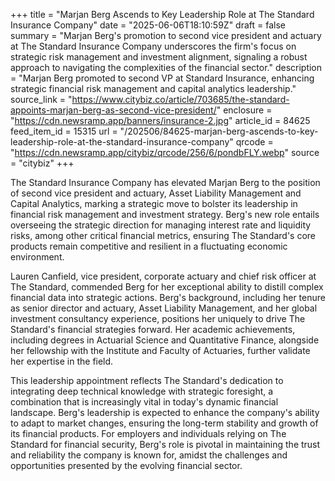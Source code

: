 +++
title = "Marjan Berg Ascends to Key Leadership Role at The Standard Insurance Company"
date = "2025-06-06T18:10:59Z"
draft = false
summary = "Marjan Berg's promotion to second vice president and actuary at The Standard Insurance Company underscores the firm's focus on strategic risk management and investment alignment, signaling a robust approach to navigating the complexities of the financial sector."
description = "Marjan Berg promoted to second VP at Standard Insurance, enhancing strategic financial risk management and capital analytics leadership."
source_link = "https://www.citybiz.co/article/703685/the-standard-appoints-marjan-berg-as-second-vice-president/"
enclosure = "https://cdn.newsramp.app/banners/insurance-2.jpg"
article_id = 84625
feed_item_id = 15315
url = "/202506/84625-marjan-berg-ascends-to-key-leadership-role-at-the-standard-insurance-company"
qrcode = "https://cdn.newsramp.app/citybiz/qrcode/256/6/pondbFLY.webp"
source = "citybiz"
+++

<p>The Standard Insurance Company has elevated Marjan Berg to the position of second vice president and actuary, Asset Liability Management and Capital Analytics, marking a strategic move to bolster its leadership in financial risk management and investment strategy. Berg's new role entails overseeing the strategic direction for managing interest rate and liquidity risks, among other critical financial metrics, ensuring The Standard's core products remain competitive and resilient in a fluctuating economic environment.</p><p>Lauren Canfield, vice president, corporate actuary and chief risk officer at The Standard, commended Berg for her exceptional ability to distill complex financial data into strategic actions. Berg's background, including her tenure as senior director and actuary, Asset Liability Management, and her global investment consultancy experience, positions her uniquely to drive The Standard's financial strategies forward. Her academic achievements, including degrees in Actuarial Science and Quantitative Finance, alongside her fellowship with the Institute and Faculty of Actuaries, further validate her expertise in the field.</p><p>This leadership appointment reflects The Standard's dedication to integrating deep technical knowledge with strategic foresight, a combination that is increasingly vital in today's dynamic financial landscape. Berg's leadership is expected to enhance the company's ability to adapt to market changes, ensuring the long-term stability and growth of its financial products. For employers and individuals relying on The Standard for financial security, Berg's role is pivotal in maintaining the trust and reliability the company is known for, amidst the challenges and opportunities presented by the evolving financial sector.</p>